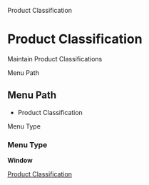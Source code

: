 
Product Classification
# Product Classification


Maintain Product Classifications

Menu Path
## Menu Path



- Product Classification

Menu Type
### Menu Type

**Window**


[Product Classification](functional-guide/window/window-product-classification.md)